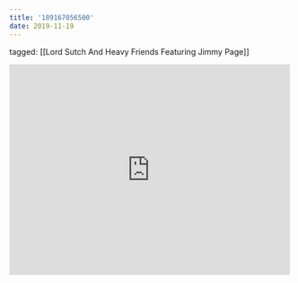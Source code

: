 ```yaml
---
title: '189167056500'
date: 2019-11-19
---
```

tagged: [[Lord Sutch And Heavy Friends Featuring Jimmy Page]]
<iframe allow="accelerometer; autoplay; clipboard-write; encrypted-media; gyroscope; picture-in-picture" allowfullscreen="" frameborder="0" height="375" id="youtube_iframe" src="https://www.youtube.com/embed/-6QWIa-UXx8?feature=oembed&amp;enablejsapi=1&amp;origin=https://safe.txmblr.com&amp;wmode=opaque" width="500"></iframe>